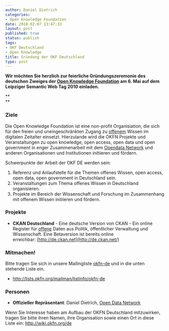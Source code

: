 ```yaml
---
author: Daniel Dietrich
categories:
- Open Knowledge Foundation
date: 2010-02-07 13:47:33
layout: post
published: true
status: publish
tags:
- OKF Deutschland
- Open Knowledge
title: Gründung der OKF Deutschland
type: post
---
```


**Wir möchten Sie herzlich zur feierliche Gründungszeremonie des deutschen Zweiges der [Open Knowledge Foundation](http://okfn.org/) am 6. Mai auf dem Leipziger Semantic Web Tag 2010 einladen.**

**  
**

### Ziele

Die Open Knowledge Foundation ist eine non-profit Organisiation, die sich für den freien und uneingeschränkten Zugang zu [offenem](http://opendefinition.org/1.0/Deutsch) Wissen im digitalen Zeitalter einsetzt. Hierzulande wird die OKFN Projekte und Veranstaltungen zu open knowledge, open access, open data und open government in enger Zusammenarbeit mit dem [Opendata Network](http://opendata-network.org/) und anderen Organisationen und Institutionen initiieren und fördern.

Schwerpunkte der Arbeit der OKF DE werden sein:

  1. Referenz und Anlaufstelle für die Themen offenes Wissen, open access, open data, open government in Deutschland sein.
  2. Veranstaltungen zum Thema offenes Wissen in Deutschland organisieren.
  3. Projekte im Bereich der Wissenschaft und Forschung im Zusammenhang mit offenem Wissen initiieren und fördern.

### Projekte

  * **CKAN Deutschland** - Eine deutsche Version von CKAN - Ein online Register für [offene](http://opendefinition.org/1.0/Deutsch) Daten aus Politik, öffentlicher Verwaltung und Wissenschaft. Eine Betaversion ist bereits online erreichbar: [http://de.ckan.net](http://de.ckan.net/)

### Mitmachen!

Bitte tragen Sie sich in unsere Mailingliste [okfn-de](http://lists.okfn.org/mailman/listinfo/okfn-de) und in die unten stehende Liste ein.

  * <http://lists.okfn.org/mailman/listinfo/okfn-de>

### Personen

  * **Offizieller Repräsentant**: Daniel Dietrich, [Open Data Network](http://opendata-network.org/)

Wenn Sie Interesse haben am Aufbau der OKFN Deutschland mitzuwirken, tragen Sie bitte ihren Namen, ihre Organisation sowie einen Ort in diese Liste ein: <http://wiki.okfn.org/de>
